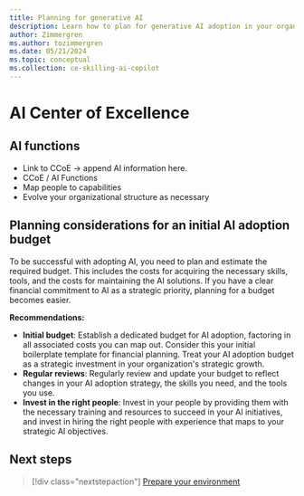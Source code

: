 ```yaml
---
title: Planning for generative AI
description: Learn how to plan for generative AI adoption in your organization by establishing an AI Center of Excellence and planning for an initial AI adoption budget.
author: Zimmergren
ms.author: tozimmergren
ms.date: 05/21/2024
ms.topic: conceptual
ms.collection: ce-skilling-ai-copilot
---
```


# AI Center of Excellence

## AI functions

- Link to CCoE -> append AI information here.
- CCoE / AI Functions
- Map people to capabilities
- Evolve your organizational structure as necessary

## Planning considerations for an initial AI adoption budget

To be successful with adopting AI, you need to plan and estimate the required budget. This includes the costs for acquiring the necessary skills, tools, and the costs for maintaining the AI solutions. If you have a clear financial commitment to AI as a strategic priority, planning for a budget becomes easier.

**Recommendations:**

- **Initial budget**: Establish a dedicated budget for AI adoption, factoring in all associated costs you can map out. Consider this your initial boilerplate template for financial planning. Treat your AI adoption budget as a strategic investment in your organization's strategic growth.
- **Regular reviews**: Regularly review and update your budget to reflect changes in your AI adoption strategy, the skills you need, and the tools you use.
- **Invest in the right people**: Invest in your people by providing them with the necessary training and resources to succeed in your AI initiatives, and invest in hiring the right people with experience that maps to your strategic AI objectives.

## Next steps

> [!div class="nextstepaction"]
> [Prepare your environment](./ready.md)
